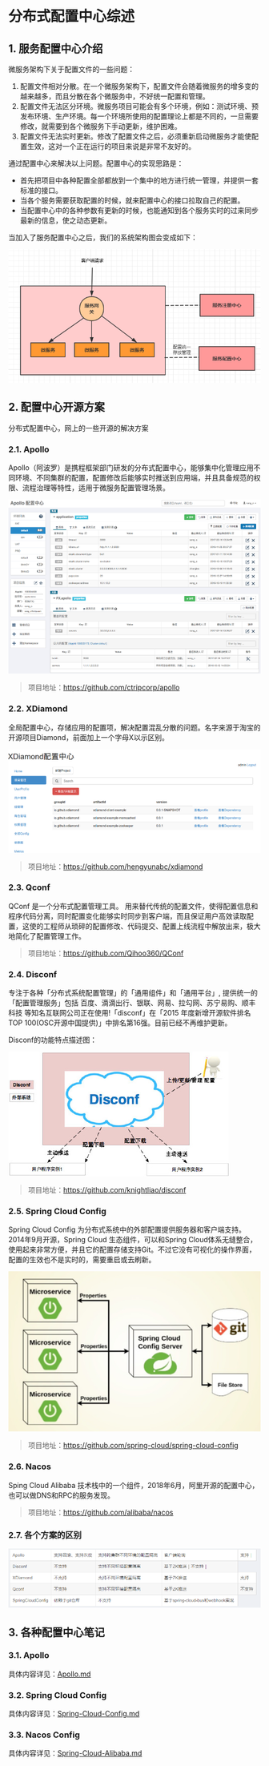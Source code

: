 # 分布式配置中心综述

## 1. 服务配置中心介绍

微服务架构下关于配置文件的一些问题：

1. 配置文件相对分散。在一个微服务架构下，配置文件会随着微服务的增多变的越来越多，而且分散在各个微服务中，不好统一配置和管理。
2. 配置文件无法区分环境。微服务项目可能会有多个环境，例如：测试环境、预发布环境、生产环境。每一个环境所使用的配置理论上都是不同的，一旦需要修改，就需要到各个微服务下手动更新，维护困难。
3. 配置文件无法实时更新。修改了配置文件之后，必须重新启动微服务才能使配置生效，这对一个正在运行的项目来说是非常不友好的。

通过配置中心来解决以上问题。配置中心的实现思路是：

- 首先把项目中各种配置全部都放到一个集中的地方进行统一管理，并提供一套标准的接口。
- 当各个服务需要获取配置的时候，就来配置中心的接口拉取自己的配置。
- 当配置中心中的各种参数有更新的时候，也能通知到各个服务实时的过来同步最新的信息，使之动态更新。

当加入了服务配置中心之后，我们的系统架构图会变成如下：

![](images/20220108141530732_30017.png)

## 2. 配置中心开源方案

分布式配置中心，网上的一些开源的解决方案

### 2.1. Apollo

Apollo（阿波罗）是携程框架部门研发的分布式配置中心，能够集中化管理应用不同环境、不同集群的配置，配置修改后能够实时推送到应用端，并且具备规范的权限、流程治理等特性，适用于微服务配置管理场景。

![](images/20201112104621447_4503.png)

> 项目地址：https://github.com/ctripcorp/apollo

### 2.2. XDiamond

全局配置中心，存储应用的配置项，解决配置混乱分散的问题。名字来源于淘宝的开源项目Diamond，前面加上一个字母X以示区别。

![](images/20201112104658171_31173.png)

> 项目地址：https://github.com/hengyunabc/xdiamond

### 2.3. Qconf

QConf 是一个分布式配置管理工具。 用来替代传统的配置文件，使得配置信息和程序代码分离，同时配置变化能够实时同步到客户端，而且保证用户高效读取配置，这使的工程师从琐碎的配置修改、代码提交、配置上线流程中解放出来，极大地简化了配置管理工作。

> 项目地址：https://github.com/Qihoo360/QConf

### 2.4. Disconf

专注于各种「分布式系统配置管理」的「通用组件」和「通用平台」, 提供统一的「配置管理服务」包括 百度、滴滴出行、银联、网易、拉勾网、苏宁易购、顺丰科技 等知名互联网公司正在使用!「disconf」在「2015 年度新增开源软件排名 TOP 100(OSC开源中国提供)」中排名第16强。目前已经不再维护更新。

Disconf的功能特点描述图：

![](images/20201112104735110_864.png)

> 项目地址：https://github.com/knightliao/disconf

### 2.5. Spring Cloud Config

Spring Cloud Config 为分布式系统中的外部配置提供服务器和客户端支持。2014年9月开源，Spring Cloud 生态组件，可以和Spring Cloud体系无缝整合，使用起来非常方便，并且它的配置存储支持Git。不过它没有可视化的操作界面，配置的生效也不是实时的，需要重启或去刷新。

![](images/20201112104804415_28699.png)

> 项目地址：https://github.com/spring-cloud/spring-cloud-config

### 2.6. Nacos

Sping Cloud Alibaba 技术栈中的一个组件，2018年6月，阿里开源的配置中心，也可以做DNS和RPC的服务发现。

> 项目地址：https://github.com/alibaba/nacos

### 2.7. 各个方案的区别

![](images/20201112104840769_17016.png)

## 3. 各种配置中心笔记

### 3.1. Apollo

具体内容详见：[Apollo.md](/分布式微服务/分布式配置中心/Apollo)

### 3.2. Spring Cloud Config

具体内容详见：[Spring-Cloud-Config.md](/分布式微服务/SpringCloud/Spring-Cloud-Config)

### 3.3. Nacos Config

具体内容详见：[Spring-Cloud-Alibaba.md](/分布式微服务/SpringCloud/Spring-Cloud-Alibaba?id=spring-cloud-alibaba-nacos-config)
